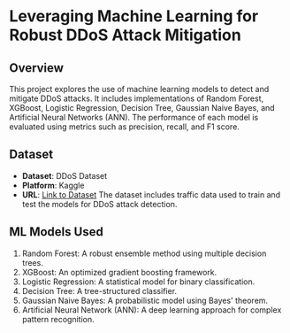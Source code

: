 # Leveraging Machine Learning for Robust DDoS Attack Mitigation

## Overview
This project explores the use of machine learning models to detect and mitigate DDoS attacks. It includes implementations of Random Forest, XGBoost, Logistic Regression, Decision Tree, Gaussian Naive Bayes, and Artificial Neural Networks (ANN). The performance of each model is evaluated using metrics such as precision, recall, and F1 score.

## Dataset
- **Dataset**: DDoS Dataset
- **Platform**: Kaggle
- **URL**: [Link to Dataset](https://www.kaggle.com/datasets/devendra416/ddos-datasets)
The dataset includes traffic data used to train and test the models for DDoS attack detection.

## ML Models Used
1. Random Forest: A robust ensemble method using multiple decision trees.
2. XGBoost: An optimized gradient boosting framework.
3. Logistic Regression: A statistical model for binary classification.
4. Decision Tree: A tree-structured classifier.
5. Gaussian Naive Bayes: A probabilistic model using Bayes' theorem.
6. Artificial Neural Network (ANN): A deep learning approach for complex pattern recognition.
